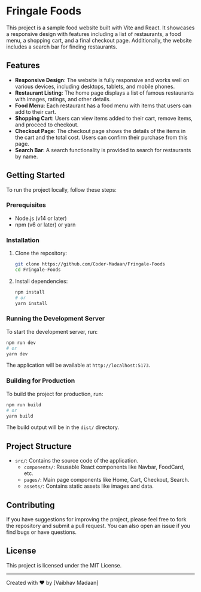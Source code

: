 
# Fringale Foods

This project is a sample food website built with Vite and React. It showcases a responsive design with features including a list of restaurants, a food menu, a shopping cart, and a final checkout page. Additionally, the website includes a search bar for finding restaurants.

## Features

- **Responsive Design**: The website is fully responsive and works well on various devices, including desktops, tablets, and mobile phones.
- **Restaurant Listing**: The home page displays a list of famous restaurants with images, ratings, and other details.
- **Food Menu**: Each restaurant has a food menu with items that users can add to their cart.
- **Shopping Cart**: Users can view items added to their cart, remove items, and proceed to checkout.
- **Checkout Page**: The checkout page shows the details of the items in the cart and the total cost. Users can confirm their purchase from this page.
- **Search Bar**: A search functionality is provided to search for restaurants by name.

## Getting Started

To run the project locally, follow these steps:

### Prerequisites

- Node.js (v14 or later)
- npm (v6 or later) or yarn

### Installation

1. Clone the repository:
   ```sh
   git clone https://github.com/Coder-Madaan/Fringale-Foods
   cd Fringale-Foods
   ```

2. Install dependencies:
   ```sh
   npm install
   # or
   yarn install
   ```

### Running the Development Server

To start the development server, run:
```sh
npm run dev
# or
yarn dev
```

The application will be available at `http://localhost:5173`.

### Building for Production

To build the project for production, run:
```sh
npm run build
# or
yarn build
```

The build output will be in the `dist/` directory.

## Project Structure

- `src/`: Contains the source code of the application.
  - `components/`: Reusable React components like Navbar, FoodCard, etc.
  - `pages/`: Main page components like Home, Cart, Checkout, Search.
  - `assets/`: Contains static assets like images and data.

## Contributing

If you have suggestions for improving the project, please feel free to fork the repository and submit a pull request. You can also open an issue if you find bugs or have questions.

## License

This project is licensed under the MIT License.

---

Created with ❤️ by [Vaibhav Madaan]
